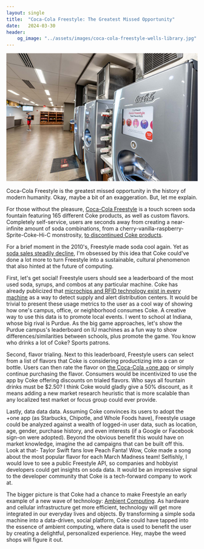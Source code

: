 ```yaml
---
layout: single
title:  "Coca-Cola Freestyle: The Greatest Missed Opportunity"
date:   2024-03-30
header:
    og_image: "../assets/images/coca-cola-freestyle-wells-library.jpg"
---
```


![Coca-Cola Freestyle Machine Wells Library](../assets/images/coca-cola-freestyle-wells-library.jpg)

Coca-Cola Freestyle is the greatest missed opportunity in the history of modern humanity. Okay, maybe a bit of an exaggeration. But, let me explain.

For those without the pleasure, [Coca-Cola Freestyle](https://en.wikipedia.org/wiki/Coca-Cola_Freestyle) is a touch screen soda fountain featuring 165 different Coke products, as well as custom flavors. Completely self-service, users are seconds away from creating a near-infinite amount of soda combinations, from a cherry-vanilla-raspberry-Sprite-Coke-Hi-C monstrosity, [to discontinued Coke products](https://www.eatthis.com/discontinued-coca-cola-drinks/).

For a brief moment in the 2010's, Freestyle made soda cool again. Yet as [soda sales steadily decline](https://www.ibisworld.com/us/bed/per-capita-soft-drink-consumption/1786/), I'm obsessed by this idea that Coke could've done a lot more to turn Freestyle into a sustainable, cultural phenomenon that also hinted at the future of computing.

First, let's get social! Freestyle users should see a leaderboard of the most used soda, syrups, and combos at any particular machine. Coke has already publicized that [microchips and RFID technology exist in every machine](https://arc.net/l/quote/znpzwiny) as a way to detect supply and alert distribution centers. It would be trivial to present these usage metrics to the user as a cool way of showing how one's campus, office, or neighborhood consumes Coke. A creative way to use this data is to promote local events. I went to school at Indiana, whose big rival is Purdue. As the big game approaches, let's show the Purdue campus's leaderboard on IU machines as a fun way to show differences/similarities between schools, plus promote the game. You know who drinks a lot of Coke? Sports patrons.

Second, flavor trialing. Next to this leaderboard, Freestyle users can select from a list of flavors that Coke is considering productizing into a can or bottle. Users can then rate the flavor on [the Coca-Cola +one app](https://www.coca-cola.com/us/en/apps) or simply continue purchasing the flavor. Consumers would be incentivized to use the app by Coke offering discounts on trialed flavors. Who says all fountain drinks must be $2.50? I think Coke would gladly give a 50% discount, as it means adding a new market research heuristic that is more scalable than any localized test market or focus group could ever provide.

Lastly, data data data. Assuming Coke convinces its users to adopt the +one app (as Starbucks, Chipotle, and Whole Foods have), Freestyle usage could be analyzed against a wealth of logged-in user data, such as location, age, gender, purchase history, and even interests (if a Google or Facebook sign-on were adopted). Beyond the obvious benefit this would have on market knowledge, imagine the ad campaigns that can be built off this. Look at that- Taylor Swift fans love Peach Fanta! Wow, Coke made a song about the most popular flavor for each March Madness team! Selfishly, I would love to see a public Freestyle API, so companies and hobbyist developers could get insights on soda data. It would be an impressive signal to the developer community that Coke is a tech-forward company to work at.

The bigger picture is that Coke had a chance to make Freestyle an early example of a new wave of technology: [Ambient Computing](https://design.google/library/more-human-ambiance-in-ambient-computing). As hardware and cellular infrastructure get more efficient, technology will get more integrated in our everyday lives and objects. By transforming a simple soda machine into a data-driven, social platform, Coke could have tapped into the essence of ambient computing, where data is used to benefit the user by creating a delightful, personalized experience. Hey, maybe the weed shops will figure it out.